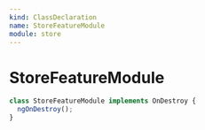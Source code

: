 ```yaml
---
kind: ClassDeclaration
name: StoreFeatureModule
module: store
---
```


# StoreFeatureModule

```ts
class StoreFeatureModule implements OnDestroy {
  ngOnDestroy();
}
```
